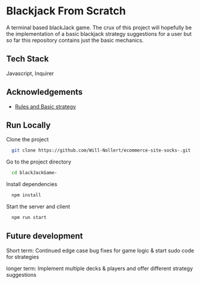 
# Blackjack From Scratch

A terminal based blackJack game. The crux of this project will hopefully be the implementation of a basic blackjack strategy suggestions for a user but so far this repository contains just the basic mechanics. 



## Tech Stack
Javascript, Inquirer
## Acknowledgements

 - [Rules and Basic strategy](https://www.cs.mcgill.ca/~rwest/wikispeedia/wpcd/wp/b/Blackjack.htm)
 

## Run Locally

Clone the project
```bash
  git clone https://github.com/Will-Nollert/ecommerce-site-socks-.git
```
Go to the project directory
```bash
  cd blackJackGame- 
```
Install dependencies
```bash
  npm install
```
Start the server and client
```bash
  npm run start
```
## Future development 
Short term: Continued edge case bug fixes for game logic & start sudo code for strategies 

longer term: Implement multiple decks & players and offer different strategy suggestions 

